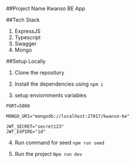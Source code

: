 ##Project Name
Kwanso BE App

##Tech Stack

1. ExpressJS
2. Typescript
3. Swagger
4. Mongo

##Setup Locally

1. Clone the repository

2. Install the dependencies using
   `npm i`

3. setup enviornments variables

```
PORT=5000

MONGO_URI="mongodb://localhost:27017/kwanso-be"

JWT_SECRET="secret123"
JWT_EXPIRE="1d"
```

4. Run command for seed
   `npm run seed`

5. Run the project
   `Npm run dev`
